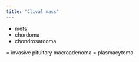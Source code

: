 ```yaml
---
title: "Clival mass"
---
```

- mets
- chordoma
- chondrosarcoma

= invasive pituitary macroadenoma
= plasmacytoma

